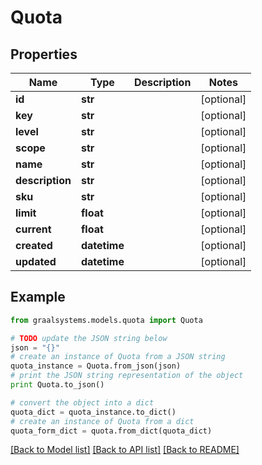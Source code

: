 # Quota


## Properties

Name | Type | Description | Notes
------------ | ------------- | ------------- | -------------
**id** | **str** |  | [optional] 
**key** | **str** |  | [optional] 
**level** | **str** |  | [optional] 
**scope** | **str** |  | [optional] 
**name** | **str** |  | [optional] 
**description** | **str** |  | [optional] 
**sku** | **str** |  | [optional] 
**limit** | **float** |  | [optional] 
**current** | **float** |  | [optional] 
**created** | **datetime** |  | [optional] 
**updated** | **datetime** |  | [optional] 

## Example

```python
from graalsystems.models.quota import Quota

# TODO update the JSON string below
json = "{}"
# create an instance of Quota from a JSON string
quota_instance = Quota.from_json(json)
# print the JSON string representation of the object
print Quota.to_json()

# convert the object into a dict
quota_dict = quota_instance.to_dict()
# create an instance of Quota from a dict
quota_form_dict = quota.from_dict(quota_dict)
```
[[Back to Model list]](../README.md#documentation-for-models) [[Back to API list]](../README.md#documentation-for-api-endpoints) [[Back to README]](../README.md)


